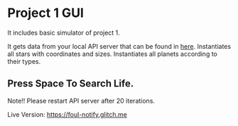 Project 1 GUI 
=================

It includes basic simulator of project 1.

It gets data from your local API server that can be found in <a href="https://github.com/Omerdogan3/project-1-API">here</a>.
Instantiates all stars with coordinates and sizes.
Instantiates all planets according to their types.

## Press Space To Search Life.

Note!! Please restart API server after 20 iterations.


Live Version: https://foul-notify.glitch.me
